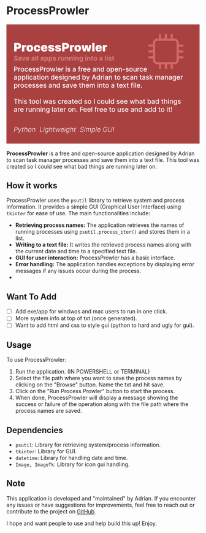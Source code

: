 # ProcessProwler
![ProcessProwler Img](https://raw.githubusercontent.com/Adrian-atsign-VU/ProcessProwler/main/readme%20media%20%5Bnot%20for%20app%5D/ProcessProwler.png)

**ProcessProwler** is a free and open-source application designed by Adrian to scan task manager processes and save them into a text file. This tool was created so I could see what bad things are running later on.

## How it works

ProcessProwler uses the `psutil` library to retrieve system and process information. It provides a simple GUI (Graphical User Interface) using `tkinter` for ease of use. The main functionalities include:

- **Retrieving process names:** The application retrieves the names of running processes using `psutil.process_iter()` and stores them in a list.
- **Writing to a text file:** It writes the retrieved process names along with the current date and time to a specified text file.
- **GUI for user interaction:** ProcessProwler has a basic interface.
- **Error handling:** The application handles exceptions by displaying error messages if any issues occur during the process.
- 
## Want To Add
- [ ] Add exe/app for windwos and mac users to run in one click.
- [ ] More system info at top of txt (once generated).
- [ ] Want to add html and css to style gui (python to hard and ugly for gui).
## Usage

To use ProcessProwler:

1. Run the application. (IN POWERSHELL or TERMINAL)
2. Select the file path where you want to save the process names by clicking on the "Browse" button. Name the txt and hit save.
3. Click on the "Run Process Prowler" button to start the process.
4. When done, ProcessProwler will display a message showing the success or failure of the operation along with the file path where the process names are saved.

## Dependencies

- `psutil`: Library for retrieving system/process information.
- `tkinter`: Library for GUI.
- `datetime`: Library for handling date and time.
- `Image, ImageTk`: Library for icon gui handling.

## Note

This application is developed and "maintained" by Adrian. If you encounter any issues or have suggestions for improvements, feel free to reach out or contribute to the project on [GitHub](https://github.com/Adrian-atsign-VU/ProcessProwler).

I hope and want people to use and help build this up! Enjoy.


